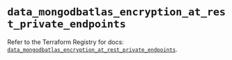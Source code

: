 # `data_mongodbatlas_encryption_at_rest_private_endpoints`

Refer to the Terraform Registry for docs: [`data_mongodbatlas_encryption_at_rest_private_endpoints`](https://registry.terraform.io/providers/mongodb/mongodbatlas/1.28.0/docs/data-sources/encryption_at_rest_private_endpoints).
